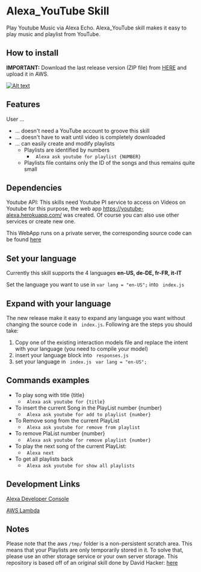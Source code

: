 # Alexa_YouTube Skill
Play Youtube Music via Alexa Echo.
Alexa_YouTube skill makes it easy to play music and playlist from YouTube.

## How to install ##
**IMPORTANT:** Download the last release version (ZIP file) from [HERE](https://github.com/reger-men/Alexa_YouTube/releases) and upload it in AWS.

[![Alt text](https://img.youtube.com/vi/xr8Mt6yWTBg/0.jpg)](https://www.youtube.com/watch?v=xr8Mt6yWTBg)

## Features ##
User ...
* ... doesn't need a YouTube account to groove this skill
* ... doesn't have to wait until video is completely downloaded
* ... can easily create and modify playlists
  * Playlists are identified by numbers 
    * ``` Alexa ask youtube for playlist {NUMBER}```
  * Playlists file contains only the ID of the songs and thus remains quite small
  
## Dependencies ##
Youtube API: This skills need Youtube PI service to access on Videos on Youtube for this purpose, the web app https://youtube-alexa.herokuapp.com/ was created. Of course you can also use other services or create new one. 

This WebApp runs on a private server, the corresponding source code can be found [here](https://github.com/reger-men/YoutubeAPI)

## Set your language ## 
Currently this skill supports the 4 languages **en-US, de-DE, fr-FR, it-IT**

Set the language you want to use in ```var lang = "en-US";``` into ``` index.js```

## Expand with your language ## 
The new release make it easy to expand any language you want without changing the source code in ``` index.js```. Following are the steps you should take:
1. Copy one of the existing interaction models file and replace the intent with your language (you need to compile your model)
2. insert your language block into ``` responses.js``` 
3. set your language in ``` index.js``` ``` var lang = "en-US";``` 

## Commands examples ## 
* To play song with title {title}
  * ``` Alexa ask youtube for {title}```
* To insert the current Song in the PlayList number {number}
  * ``` Alexa ask youtube for add to playlist {number}```
* To Remove song from the current PlayList 
  * ``` Alexa ask youtube for remove from playlist```
* To remove PlaList number {number}
  * ``` Alexa ask youtube for remove playlist {number}```
* To play the next song of the current PlayList:
  * ``` Alexa next```
* To get all playlists back
  * ``` Alexa ask youtube for show all playlists```
  
## Development Links ##
[Alexa Developer Console](https://developer.amazon.com/alexa/console/ask)

[AWS Lambda](https://eu-west-1.console.aws.amazon.com/lambda)

## Notes ##
Please note that the aws ```/tmp/``` folder is a non-persistent scratch area. This means that your Playlists are only temporarily stored in it. To solve that, please use an other storage service or your own server storage.
This repository is based off of an original skill done by David Hacker: [here](https://github.com/dmhacker/alexa-youtube-skill)
